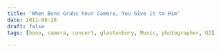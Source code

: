 ```yaml
---
title: 'When Bono Grabs Your Camera, You Give it to Him'
date: 2011-06-28
draft: false
tags: [bono, camera, concert, glastonbury, Music, photographer, U2]

---
```


